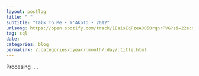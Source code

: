 ```yaml
---
layout: postlog
title: " "
subtitle: "Talk To Me • Y'Akoto • 2012"
urlsong: https://open.spotify.com/track/1EaisEqFzeA0O50rqnrPVG?si=22ecde7daad24dd6
tag: sql
date:
categories: blog
permalink: /:categories/:year/:month/:day/:title.html
---
```


Procesing ....
